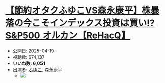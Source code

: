 # [【節約オタクふゆこVS森永康平】株暴落の今こそインデックス投資は買い!?S&P500 オルカン【ReHacQ】](https://www.youtube.com/watch?v=EVa3kAG5u4I)
-   公開日: 2025-04-19
-   視聴数: 674,137
-   **いいね数: 6,051**
-   出演者: [ふゆこ](/rehacq_fan/people/ふゆこ "wikilink"), 森永康平
    - [![](https://img.youtube.com/vi/EVa3kAG5u4I/hqdefault.jpg)](https://www.youtube.com/watch?v=EVa3kAG5u4I)
